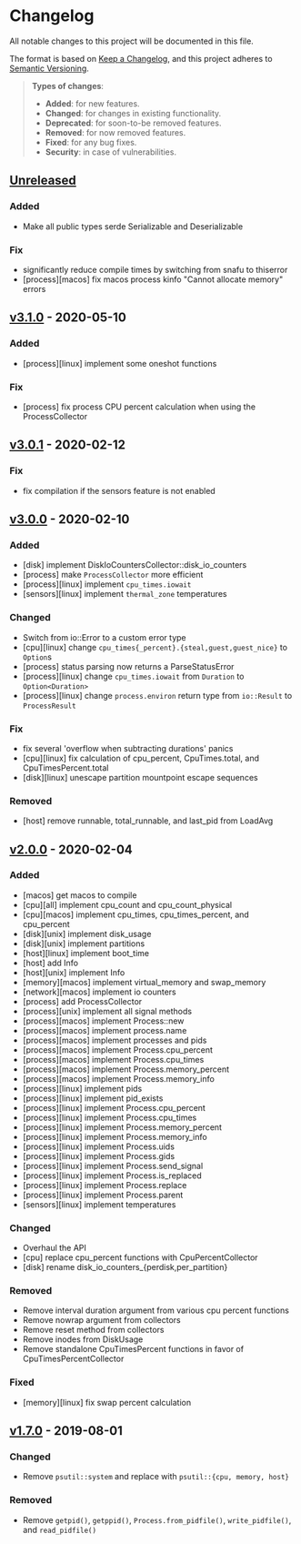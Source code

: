 # Changelog
All notable changes to this project will be documented in this file.

The format is based on [Keep a Changelog](https://keepachangelog.com/en/1.0.0/),
and this project adheres to [Semantic Versioning](https://semver.org/spec/v2.0.0.html).

> **Types of changes**:
>
> - **Added**: for new features.
> - **Changed**: for changes in existing functionality.
> - **Deprecated**: for soon-to-be removed features.
> - **Removed**: for now removed features.
> - **Fixed**: for any bug fixes.
> - **Security**: in case of vulnerabilities.

## [Unreleased]

### Added

- Make all public types serde Serializable and Deserializable

### Fix

- significantly reduce compile times by switching from snafu to thiserror
- [process][macos] fix macos process kinfo "Cannot allocate memory" errors

## [v3.1.0] - 2020-05-10

### Added

- [process][linux] implement some oneshot functions

### Fix

- [process] fix process CPU percent calculation when using the ProcessCollector

## [v3.0.1] - 2020-02-12

### Fix

- fix compilation if the sensors feature is not enabled

## [v3.0.0] - 2020-02-10

### Added

- [disk] implement DiskIoCountersCollector::disk_io_counters
- [process] make `ProcessCollector` more efficient
- [process][linux] implement `cpu_times.iowait`
- [sensors][linux] implement `thermal_zone` temperatures

### Changed

- Switch from io::Error to a custom error type
- [cpu][linux] change `cpu_times{_percent}.{steal,guest,guest_nice}` to `Option`s
- [process] status parsing now returns a ParseStatusError
- [process][linux] change `cpu_times.iowait` from `Duration` to `Option<Duration>`
- [process][linux] change `process.environ` return type from `io::Result` to `ProcessResult`

### Fix

- fix several 'overflow when subtracting durations' panics
- [cpu][linux] fix calculation of cpu_percent, CpuTimes.total, and CpuTimesPercent.total
- [disk][linux] unescape partition mountpoint escape sequences

### Removed

- [host] remove runnable, total_runnable, and last_pid from LoadAvg

## [v2.0.0] - 2020-02-04

### Added

- [macos] get macos to compile
- [cpu][all] implement cpu_count and cpu_count_physical
- [cpu][macos] implement cpu_times, cpu_times_percent, and cpu_percent
- [disk][unix] implement disk_usage
- [disk][unix] implement partitions
- [host][linux] implement boot_time
- [host] add Info
- [host][unix] implement Info
- [memory][macos] implement virtual_memory and swap_memory
- [network][macos] implement io counters
- [process] add ProcessCollector
- [process][unix] implement all signal methods
- [process][macos] implement Process::new
- [process][macos] implement process.name
- [process][macos] implement processes and pids
- [process][macos] implement Process.cpu_percent
- [process][macos] implement Process.cpu_times
- [process][macos] implement Process.memory_percent
- [process][macos] implement Process.memory_info
- [process][linux] implement pids
- [process][linux] implement pid_exists
- [process][linux] implement Process.cpu_percent
- [process][linux] implement Process.cpu_times
- [process][linux] implement Process.memory_percent
- [process][linux] implement Process.memory_info
- [process][linux] implement Process.uids
- [process][linux] implement Process.gids
- [process][linux] implement Process.send_signal
- [process][linux] implement Process.is_replaced
- [process][linux] implement Process.replace
- [process][linux] implement Process.parent
- [sensors][linux] implement temperatures

### Changed

- Overhaul the API
- [cpu] replace cpu_percent functions with CpuPercentCollector
- [disk] rename disk_io_counters_{perdisk,per_partition}

### Removed

- Remove interval duration argument from various cpu percent functions
- Remove nowrap argument from collectors
- Remove reset method from collectors
- Remove inodes from DiskUsage
- Remove standalone CpuTimesPercent functions in favor of CpuTimesPercentCollector

### Fixed

- [memory][linux] fix swap percent calculation

## [v1.7.0] - 2019-08-01

### Changed

- Remove `psutil::system` and replace with `psutil::{cpu, memory, host}`

### Removed

- Remove `getpid()`, `getppid()`, `Process.from_pidfile()`, `write_pidfile()`, and `read_pidfile()`

[Unreleased]: https://github.com/rust-psutil/rust-psutil/compare/v3.1.0...HEAD
[v3.1.0]: https://github.com/rust-psutil/rust-psutil/compare/v3.0.1...v3.1.0
[v3.0.1]: https://github.com/rust-psutil/rust-psutil/compare/v3.0.0...v3.0.1
[v3.0.0]: https://github.com/rust-psutil/rust-psutil/compare/v2.0.0...v3.0.0
[v2.0.0]: https://github.com/rust-psutil/rust-psutil/compare/v1.7.0...v2.0.0
[v1.7.0]: https://github.com/rust-psutil/rust-psutil/compare/v1.6.0...v1.7.0
